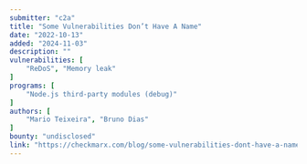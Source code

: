 ```yaml
---
submitter: "c2a"
title: "Some Vulnerabilities Don’t Have A Name"
date: "2022-10-13"
added: "2024-11-03"
description: ""
vulnerabilities: [
    "ReDoS", "Memory leak"
]
programs: [
    "Node.js third-party modules (debug)"
]
authors: [
    "Mario Teixeira", "Bruno Dias"
]
bounty: "undisclosed"
link: "https://checkmarx.com/blog/some-vulnerabilities-dont-have-a-name/"
---
```





